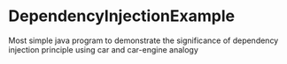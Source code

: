 # DependencyInjectionExample
Most simple java program to demonstrate the significance of  dependency injection principle using car and car-engine analogy



